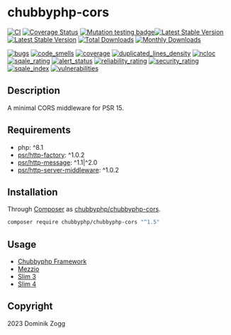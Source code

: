 # chubbyphp-cors

[![CI](https://github.com/chubbyphp/chubbyphp-cors/workflows/CI/badge.svg?branch=master)](https://github.com/chubbyphp/chubbyphp-cors/actions?query=workflow%3ACI)
[![Coverage Status](https://coveralls.io/repos/github/chubbyphp/chubbyphp-cors/badge.svg?branch=master)](https://coveralls.io/github/chubbyphp/chubbyphp-cors?branch=master)
[![Mutation testing badge](https://img.shields.io/endpoint?style=flat&url=https%3A%2F%2Fbadge-api.stryker-mutator.io%2Fgithub.com%2Fchubbyphp%2Fchubbyphp-cors%2Fmaster)](https://dashboard.stryker-mutator.io/reports/github.com/chubbyphp/chubbyphp-cors/master)[![Latest Stable Version](https://poser.pugx.org/chubbyphp/chubbyphp-cors/v/stable.png)](https://packagist.org/packages/chubbyphp/chubbyphp-cors)
[![Latest Stable Version](https://poser.pugx.org/chubbyphp/chubbyphp-cors/v/stable.png)](https://packagist.org/packages/chubbyphp/chubbyphp-cors)
[![Total Downloads](https://poser.pugx.org/chubbyphp/chubbyphp-cors/downloads.png)](https://packagist.org/packages/chubbyphp/chubbyphp-cors)
[![Monthly Downloads](https://poser.pugx.org/chubbyphp/chubbyphp-cors/d/monthly)](https://packagist.org/packages/chubbyphp/chubbyphp-cors)

[![bugs](https://sonarcloud.io/api/project_badges/measure?project=chubbyphp_chubbyphp-cors&metric=bugs)](https://sonarcloud.io/dashboard?id=chubbyphp_chubbyphp-cors)
[![code_smells](https://sonarcloud.io/api/project_badges/measure?project=chubbyphp_chubbyphp-cors&metric=code_smells)](https://sonarcloud.io/dashboard?id=chubbyphp_chubbyphp-cors)
[![coverage](https://sonarcloud.io/api/project_badges/measure?project=chubbyphp_chubbyphp-cors&metric=coverage)](https://sonarcloud.io/dashboard?id=chubbyphp_chubbyphp-cors)
[![duplicated_lines_density](https://sonarcloud.io/api/project_badges/measure?project=chubbyphp_chubbyphp-cors&metric=duplicated_lines_density)](https://sonarcloud.io/dashboard?id=chubbyphp_chubbyphp-cors)
[![ncloc](https://sonarcloud.io/api/project_badges/measure?project=chubbyphp_chubbyphp-cors&metric=ncloc)](https://sonarcloud.io/dashboard?id=chubbyphp_chubbyphp-cors)
[![sqale_rating](https://sonarcloud.io/api/project_badges/measure?project=chubbyphp_chubbyphp-cors&metric=sqale_rating)](https://sonarcloud.io/dashboard?id=chubbyphp_chubbyphp-cors)
[![alert_status](https://sonarcloud.io/api/project_badges/measure?project=chubbyphp_chubbyphp-cors&metric=alert_status)](https://sonarcloud.io/dashboard?id=chubbyphp_chubbyphp-cors)
[![reliability_rating](https://sonarcloud.io/api/project_badges/measure?project=chubbyphp_chubbyphp-cors&metric=reliability_rating)](https://sonarcloud.io/dashboard?id=chubbyphp_chubbyphp-cors)
[![security_rating](https://sonarcloud.io/api/project_badges/measure?project=chubbyphp_chubbyphp-cors&metric=security_rating)](https://sonarcloud.io/dashboard?id=chubbyphp_chubbyphp-cors)
[![sqale_index](https://sonarcloud.io/api/project_badges/measure?project=chubbyphp_chubbyphp-cors&metric=sqale_index)](https://sonarcloud.io/dashboard?id=chubbyphp_chubbyphp-cors)
[![vulnerabilities](https://sonarcloud.io/api/project_badges/measure?project=chubbyphp_chubbyphp-cors&metric=vulnerabilities)](https://sonarcloud.io/dashboard?id=chubbyphp_chubbyphp-cors)


## Description

A minimal CORS middleware for PSR 15.

## Requirements

 * php: ^8.1
 * [psr/http-factory][2]: ^1.0.2
 * [psr/http-message][3]: ^1.1|^2.0
 * [psr/http-server-middleware][4]: ^1.0.2

## Installation

Through [Composer](http://getcomposer.org) as [chubbyphp/chubbyphp-cors][1].

```sh
composer require chubbyphp/chubbyphp-cors "^1.5"
```

## Usage

* [Chubbyphp Framework][10]
* [Mezzio][11]
* [Slim 3][12]
* [Slim 4][13]


## Copyright

2023 Dominik Zogg

[1]: https://packagist.org/packages/chubbyphp/chubbyphp-cors

[2]: https://packagist.org/packages/psr/http-factory
[3]: https://packagist.org/packages/psr/http-message
[4]: https://packagist.org/packages/psr/http-server-middleware

[10]: doc/ChubbyphpFramework.md
[11]: doc/Mezzio.md
[12]: doc/Slim3.md
[13]: doc/Slim4.md
